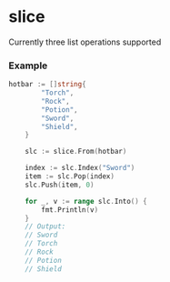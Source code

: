 # slice
Currently three list operations supported

### Example
```go
hotbar := []string{
		"Torch",
		"Rock",
		"Potion",
		"Sword",
		"Shield",
	}

	slc := slice.From(hotbar)

	index := slc.Index("Sword")
	item := slc.Pop(index)
	slc.Push(item, 0)

	for _, v := range slc.Into() {
		fmt.Println(v)
	}
	// Output:
	// Sword
	// Torch
	// Rock
	// Potion
	// Shield
```